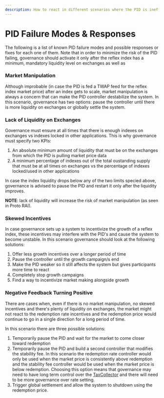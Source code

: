 ```yaml
---
description: How to react in different scenarios where the PID is ineffective
---
```


# PID Failure Modes & Responses

The following is a list of known PID failure modes and possible responses or fixes for each one of them. Note that in order to minimize the risk of the PID failing, governance should activate it only after the reflex index has a minimum, mandatory liquidity level on exchanges as well as 

### Market Manipulation

Although improbable \(in case the PID is fed a TWAP feed for the reflex index market price\) after an index gets to scale, market manipulation is always a concern that can make the PID controller destabilize the system. In this scenario, governance has two options: pause the controller until there is more liquidity on exchanges or globally settle the system.

### Lack of Liquidity on Exchanges

Governance must ensure at all times that there is enough indexes on exchanges vs indexes locked in other applications. This is why governance must specify two KPIs:

1. An absolute minimum amount of liquidity that must be on the exchanges from which the PID is pulling market price data
2. A minimum percentage of indexes out of the total oustanding supply that must be at all times on exchanges vs the percentage of indexes locked/used in other applications

In case the index liquidity drops below any of the two limits specied above, governance is advised to pause the PID and restart it only after the liquidity improves.

**NOTE**: lack of liquidity will increase the risk of market manipulation \(as seen in Proto RAI\).

### Skewed Incentives

In case governance sets up a system to incentivize the growth of a reflex index, these incentives may interfere with the PID's and cause the system to become unstable. In this scenario governance should look at the following solutions:

1. Offer less growth incentives over a longer period of time
2. Pause the controller until the growth campaign/s end
3. Make the PID weaker so it still affects the system but gives participants more time to react
4. Completely stop growth campaigns
5. Find a way to incentivize market making alongside growth

### Negative Feedback Turning Positive

There are cases when, even if there is no market manipulation, no skewed incentives and there's plenty of liquidity on exchanges, the market might not react to the redemption rate incentives and the redemption price would continue to go in a single direction for a long period of time.

In this scenario there are three possible solutions:

1. Temporarily pause the PID and wait for the market to come closer toward redemption
2. Temporarily pause the PID and build a second controller that modifies the stability fee. In this scenario the redemption rate controller would only be used when the market price is consistently above redemption and the stability fee controller would be used when the market price is below redemption. Choosing this option means that governance may need to have long term control over the [TaxCollector](https://docs.reflexer.finance/system-contracts/money-market-module/tax-collector) and there will need to be more governance over rate setting.
3. Trigger global settlement and allow the system to shutdown using the redemption price.

